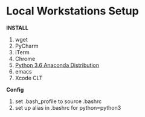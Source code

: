 Local Workstations Setup
=======================

__INSTALL__

1. wget
2. PyCharm
3. iTerm
4. Chrome
5. [Python 3.6 Anaconda Distribution](https://www.anaconda.com/download/#macos)
6. emacs
7. Xcode CLT


__Config__
1. set .bash_profile to source .bashrc
2. set up alias in .bashrc for python=python3
